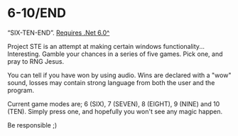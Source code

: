 # 6-10/END
“SIX-TEN-END”. [Requires .Net 6.0^](https://dotnet.microsoft.com/en-us/download/dotnet/6.0)

Project STE is an attempt at making certain windows functionality...
Interesting.
Gamble your chances in a series of five games. Pick one, and pray to RNG Jesus.

You can tell if you have won by using audio. Wins are declared with a "wow" sound, losses may contain strong language from both the user and the program.

Current game modes are;
6 (SIX), 7 (SEVEN), 8 (EIGHT), 9 (NINE) and 10 (TEN).
Simply press one, and hopefully you won't see any magic happen.

Be responsible ;)

